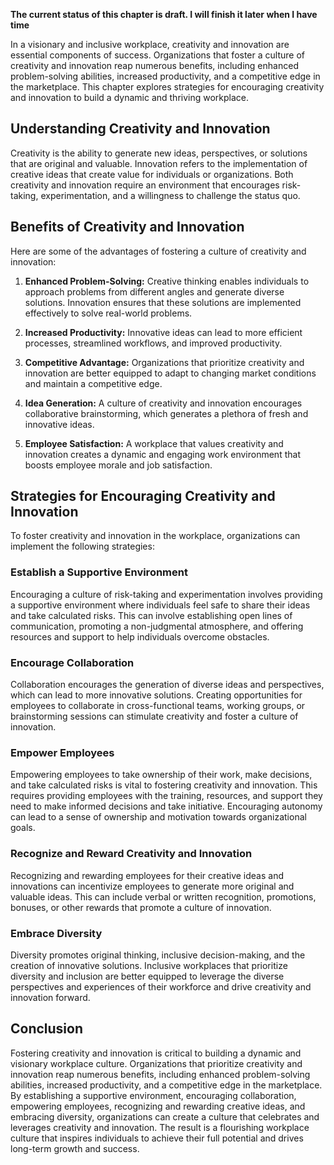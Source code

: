 **The current status of this chapter is draft. I will finish it later when I have time**

In a visionary and inclusive workplace, creativity and innovation are essential components of success. Organizations that foster a culture of creativity and innovation reap numerous benefits, including enhanced problem-solving abilities, increased productivity, and a competitive edge in the marketplace. This chapter explores strategies for encouraging creativity and innovation to build a dynamic and thriving workplace.

Understanding Creativity and Innovation
---------------------------------------

Creativity is the ability to generate new ideas, perspectives, or solutions that are original and valuable. Innovation refers to the implementation of creative ideas that create value for individuals or organizations. Both creativity and innovation require an environment that encourages risk-taking, experimentation, and a willingness to challenge the status quo.

Benefits of Creativity and Innovation
-------------------------------------

Here are some of the advantages of fostering a culture of creativity and innovation:

1. **Enhanced Problem-Solving:** Creative thinking enables individuals to approach problems from different angles and generate diverse solutions. Innovation ensures that these solutions are implemented effectively to solve real-world problems.

2. **Increased Productivity:** Innovative ideas can lead to more efficient processes, streamlined workflows, and improved productivity.

3. **Competitive Advantage:** Organizations that prioritize creativity and innovation are better equipped to adapt to changing market conditions and maintain a competitive edge.

4. **Idea Generation:** A culture of creativity and innovation encourages collaborative brainstorming, which generates a plethora of fresh and innovative ideas.

5. **Employee Satisfaction:** A workplace that values creativity and innovation creates a dynamic and engaging work environment that boosts employee morale and job satisfaction.

Strategies for Encouraging Creativity and Innovation
----------------------------------------------------

To foster creativity and innovation in the workplace, organizations can implement the following strategies:

### Establish a Supportive Environment

Encouraging a culture of risk-taking and experimentation involves providing a supportive environment where individuals feel safe to share their ideas and take calculated risks. This can involve establishing open lines of communication, promoting a non-judgmental atmosphere, and offering resources and support to help individuals overcome obstacles.

### Encourage Collaboration

Collaboration encourages the generation of diverse ideas and perspectives, which can lead to more innovative solutions. Creating opportunities for employees to collaborate in cross-functional teams, working groups, or brainstorming sessions can stimulate creativity and foster a culture of innovation.

### Empower Employees

Empowering employees to take ownership of their work, make decisions, and take calculated risks is vital to fostering creativity and innovation. This requires providing employees with the training, resources, and support they need to make informed decisions and take initiative. Encouraging autonomy can lead to a sense of ownership and motivation towards organizational goals.

### Recognize and Reward Creativity and Innovation

Recognizing and rewarding employees for their creative ideas and innovations can incentivize employees to generate more original and valuable ideas. This can include verbal or written recognition, promotions, bonuses, or other rewards that promote a culture of innovation.

### Embrace Diversity

Diversity promotes original thinking, inclusive decision-making, and the creation of innovative solutions. Inclusive workplaces that prioritize diversity and inclusion are better equipped to leverage the diverse perspectives and experiences of their workforce and drive creativity and innovation forward.

Conclusion
----------

Fostering creativity and innovation is critical to building a dynamic and visionary workplace culture. Organizations that prioritize creativity and innovation reap numerous benefits, including enhanced problem-solving abilities, increased productivity, and a competitive edge in the marketplace. By establishing a supportive environment, encouraging collaboration, empowering employees, recognizing and rewarding creative ideas, and embracing diversity, organizations can create a culture that celebrates and leverages creativity and innovation. The result is a flourishing workplace culture that inspires individuals to achieve their full potential and drives long-term growth and success.
